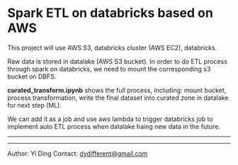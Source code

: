 # Spark ETL on databricks based on AWS

This project will use AWS S3, databricks cluster (AWS EC2), databricks.

Raw data is stored in datalake (AWS S3 bucket). In order to do ETL process through spark on databricks, we need to mount the corresponding s3 bucket on DBFS. 

__curated_transform.ipynb__ shows the full process, including: mount bucket, process transformation, write the final dataset into curated zone in datalake for next step (ML). 

We can add it as a job and use aws lambda to trigger databricks job to implement auto ETL process when datalake haing new data in the future.

___
___

Author: Yi Ding
Contact: dydifferent@gmail.com